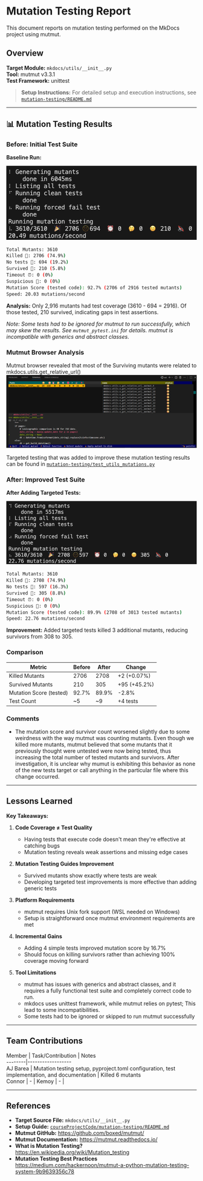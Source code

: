 # Mutation Testing Report

This document reports on mutation testing performed on the MkDocs project using mutmut.

## Overview

**Target Module:** `mkdocs/utils/__init__.py`  
**Tool:** mutmut v3.3.1  
**Test Framework:** unittest  

> **Setup Instructions:** For detailed setup and execution instructions, see [`mutation-testing/README.md`](../courseProjectCode/mutation-testing/README.md)

---

## 📊 Mutation Testing Results

### Before: Initial Test Suite

**Baseline Run:**

![Before Mutation Testing](images/mutation_testing/1-mutmut-before.png)

```bash
Total Mutants: 3610
Killed 🎉: 2706 (74.9%)
No tests 🫥: 694 (19.2%)
Survived 🙁: 210 (5.8%)
Timeout ⏰: 0 (0%)
Suspicious 🤔: 0 (0%)
Mutation Score (tested code): 92.7% (2706 of 2916 tested mutants)
Speed: 20.03 mutations/second
```

**Analysis:** Only 2,916 mutants had test coverage (3610 - 694 = 2916). Of those tested, 210 survived, indicating gaps in test assertions.

*Note: Some tests had to be ignored for mutmut to run successfully, which may skew the results. See `mutmut_pytest.ini` for details. mutmut is incompatible with generics and abstract classes.*

### Mutmut Browser Analysis

Mutmut browser revealed that most of the Surviving mutants were related to mkdocs.utils.get_relative_url()
![Mutmut Browser Analysis](images/mutation_testing/2-mutmut-browse.png)

Targeted testing that was added to improve these mutation testing results can be found in [`mutation-testing/test_utils_mutations.py`](../courseProjectCode/mutation-testing/test_utils_mutations.py)

### After: Improved Test Suite

**After Adding Targeted Tests:**

![After Mutation Testing](images/mutation_testing/3-mutmut-after.png)

```bash
Total Mutants: 3610
Killed 🎉: 2708 (74.9%)
No tests 🫥: 597 (16.3%)
Survived 🙁: 305 (8.8%)
Timeout ⏰: 0 (0%)
Suspicious 🤔: 0 (0%)
Mutation Score (tested code): 89.9% (2708 of 3013 tested mutants)
Speed: 22.76 mutations/second
```

**Improvement:** Added targeted tests killed 3 additional mutants, reducing survivors from 308 to 305.

### Comparison

 Metric | Before | After | Change
--------|--------|-------|--------
 Killed Mutants | 2706 | 2708 | +2 (+0.07%)
 Survived Mutants | 210 | 305 | +95 (+45.2%)
 Mutation Score (tested) | 92.7% | 89.9% | -2.8%
 Test Count | ~5 | ~9 | +4 tests

### Comments
- The mutation score and survivor count worsened slightly due to some weirdness with the way mutmut was counting mutants. Even though we killed more mutants, mutmut believed that some mutants that it previously thought were untested were now being tested, thus increasing the total number of tested mutants and survivors. After investigation, it is unclear why mumut is exhibiting this behavior as none of the new tests target or call anything in the particular file where this change occurred.
---

## Lessons Learned

**Key Takeaways:**

1.  **Code Coverage ≠ Test Quality**

      - Having tests that execute code doesn't mean they're effective at catching bugs
      - Mutation testing reveals weak assertions and missing edge cases

2.  **Mutation Testing Guides Improvement**

      - Survived mutants show exactly where tests are weak
      - Developing targeted test improvements is more effective than adding generic tests

3.  **Platform Requirements**

      - mutmut requires Unix fork support (WSL needed on Windows)
      - Setup is straightforward once mutmut environment requirements are met

4.  **Incremental Gains**

      - Adding 4 simple tests improved mutation score by 16.7%
      - Should focus on killing survivors rather than achieving 100% coverage moving forward

5. **Tool Limitations**

      - mutmut has issues with generics and abstract classes, and it requires a fully functional test suite and completely correct code to run.
      - mkdocs uses unittest framework, while mutmut relies on pytest; This lead to some incompatibilities.
      - Some tests had to be ignored or skipped to run mutmut successfully

---

## Team Contributions

 Member | Task/Contribution | Notes  
--------|------------------  
 AJ Barea | Mutation testing setup, pyproject.toml configuration, test implementation, and documentation | Killed 6 mutants  
 Connor | - |
 Kemoy | - |

---

## References

- **Target Source File:** `mkdocs/utils/__init__.py`
- **Setup Guide:** [`courseProjectCode/mutation-testing/README.md`](../courseProjectCode/mutation-testing/README.md)
- **Mutmut GitHub:** <https://github.com/boxed/mutmut/>
- **Mutmut Documentation:** <https://mutmut.readthedocs.io/>
- **What is Mutation Testing?** <https://en.wikipedia.org/wiki/Mutation_testing>
- **Mutation Testing Best Practices** <https://medium.com/hackernoon/mutmut-a-python-mutation-testing-system-9b9639356c78>
